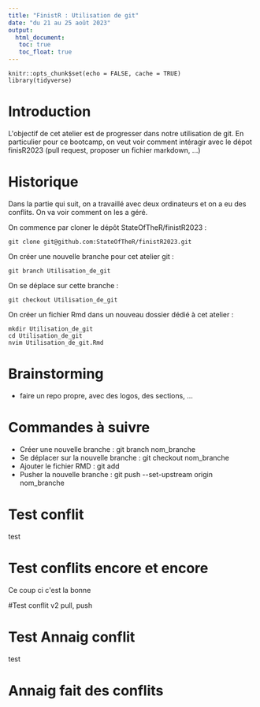 ```yaml
---
title: "FinistR : Utilisation de git"
date: "du 21 au 25 août 2023"
output: 
  html_document:
   toc: true
   toc_float: true
---
```


```{r setup, include=FALSE}
knitr::opts_chunk$set(echo = FALSE, cache = TRUE)
library(tidyverse)
```

# Introduction

L'objectif de cet atelier est de progresser dans notre utilisation de git. En particulier pour ce bootcamp, on veut voir comment intéragir avec le dépot finisR2023 (pull request, proposer un fichier markdown, ...) 


# Historique

Dans la partie qui suit, on a travaillé avec deux ordinateurs et on a eu des conflits. On va voir comment on les a géré.

On commence par cloner le dépôt StateOfTheR/finistR2023 :
   
``git clone git@github.com:StateOfTheR/finistR2023.git``

On créer une nouvelle branche pour cet atelier git : 

``git branch Utilisation_de_git``

On se déplace sur cette branche : 

``git checkout Utilisation_de_git``

On créer un fichier Rmd dans un nouveau dossier dédié à cet atelier : 

    mkdir Utilisation_de_git
    cd Utilisation_de_git 
    nvim Utilisation_de_git.Rmd



# Brainstorming

- faire un repo propre, avec des logos, des sections, ...


# Commandes à suivre

- Créer une nouvelle branche : git branch nom_branche
- Se déplacer sur la nouvelle branche : git checkout nom_branche
- Ajouter le fichier RMD : git add
- Pusher la nouvelle branche : git push --set-upstream origin nom_branche



# Test conflit

test


# Test conflits encore et encore

Ce coup ci c'est la bonne

#Test conflit v2 
pull, push 



# Test Annaig conflit 
test 

# Annaig fait des conflits 

